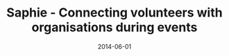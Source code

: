 ---
title: Saphie - Connecting volunteers with organisations during events
date: 2014-06-01
draft: false
summary: Connecting volunteers with organisations during events.
shortTitle: Saphie
---